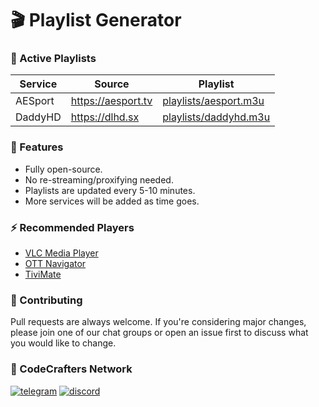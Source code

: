 # 🎬 Playlist Generator

### 🔗 Active Playlists

| Service | Source             | Playlist                                                                                                                |
| ------- | ------------------ | ----------------------------------------------------------------------------------------------------------------------- |
| AESport | https://aesport.tv | [playlists/aesport.m3u](https://raw.githubusercontent.com/hossainnh0/playlist-sports/main/playlists/aesport.m3u) |
| DaddyHD | https://dlhd.sx    | [playlists/daddyhd.m3u](https://raw.githubusercontent.com/hossainnh0/playlist-sports/main/playlists/daddyhd.m3u) |

### 🎁 Features

- Fully open-source.
- No re-streaming/proxifying needed.
- Playlists are updated every 5-10 minutes.
- More services will be added as time goes.

### ⚡ Recommended Players

- [VLC Media Player](https://www.videolan.org/vlc/)
- [OTT Navigator](https://www.apkmirror.com/apk/sia-scillarium-studio/ott-navigator-iptv/)
- [TiviMate](https://play.google.com/store/apps/details?id=ar.tvplayer.tv&hl=en&gl=US)

### 💙 Contributing

Pull requests are always welcome. If you're considering major changes, please join one of our chat groups or open an issue first to discuss what you would like to change.

### 🌌 CodeCrafters Network

[![telegram](https://img.shields.io/badge/Telegram-2CA5E0?style=for-the-badge&logo=telegram&logoColor=white)](https://t.me/realcodecrafters)
[![discord](https://img.shields.io/badge/Discord-7289DA?style=for-the-badge&logo=discord&logoColor=white)](https://discord.gg/codecrafters)

